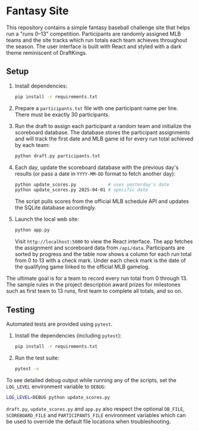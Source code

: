 # Fantasy Site

This repository contains a simple fantasy baseball challenge site that helps run
a "runs 0–13" competition. Participants are randomly assigned MLB teams and the
site tracks which run totals each team achieves throughout the season.
The user interface is built with React and styled with a dark theme reminiscent
of DraftKings.

## Setup

1. Install dependencies:
   ```bash
   pip install -r requirements.txt
   ```

2. Prepare a `participants.txt` file with one participant name per line. There
   must be exactly 30 participants.

3. Run the draft to assign each participant a random team and initialize the
   scoreboard database. The database stores the participant assignments and will
   track the first date and MLB game id for every run total achieved by each
   team:
   ```bash
   python draft.py participants.txt
   ```

4. Each day, update the scoreboard database with the previous day's results (or
   pass a date in `YYYY-MM-DD` format to fetch another day):
   ```bash
   python update_scores.py            # uses yesterday's date
   python update_scores.py 2025-04-01 # specific date
   ```
   The script pulls scores from the official MLB schedule API and updates the
   SQLite database accordingly.

5. Launch the local web site:
   ```bash
   python app.py
   ```
   Visit `http://localhost:5000` to view the React interface. The app fetches
   the assignment and scoreboard data from `/api/data`. Participants are sorted
   by progress and the table now shows a column for each run total from 0 to 13
   with a check mark. Under each check mark is the date of the qualifying game
   linked to the official MLB gamelog.

The ultimate goal is for a team to record every run total from 0 through 13.
The sample rules in the project description award prizes for milestones such as
first team to 13 runs, first team to complete all totals, and so on.

## Testing

Automated tests are provided using `pytest`.

1. Install the dependencies (including `pytest`):
   ```bash
   pip install -r requirements.txt
   ```

2. Run the test suite:
   ```bash
   pytest -v
   ```

To see detailed debug output while running any of the scripts, set the
`LOG_LEVEL` environment variable to `DEBUG`:

```bash
LOG_LEVEL=DEBUG python update_scores.py
```

`draft.py`, `update_scores.py` and `app.py` also respect the optional
`DB_FILE`, `SCOREBOARD_FILE` and `PARTICIPANTS_FILE` environment variables which
can be used to override the default file locations when troubleshooting.
